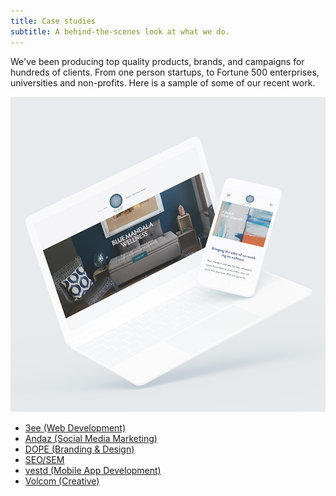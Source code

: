 ```yaml
---
title: Case studies
subtitle: A behind-the-scenes look at what we do.
---
```

<p>We've been producing top quality products, brands, and campaigns for hundreds
	of clients. From one person startups, to Fortune 500 enterprises, universities and non-profits. Here is a sample of some of our recent work.
</p>

<img src="/images/02-BLUEMANDALA.png" class="video">

<!-- ![](/images/02-BLUEMANDALA.png)
 -->
<ul class="case-studies-list">
	<li><a href="/project/3ee">3ee (Web Development)</a></li>
	<li><a href="/project/andaz">Andaz (Social Media Marketing)</a></li>
	<li><a href="/project/dope">DOPE (Branding & Design)</a></li>
	<li><a href="/project/seo">SEO/SEM</a></li>
	<li><a href="/project/vestd">vestd (Mobile App Development)</a></li>
	<li><a href="/project/volcom">Volcom (Creative)</a></li>
</ul>
